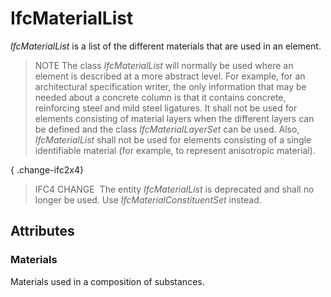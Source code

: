 # IfcMaterialList

_IfcMaterialList_ is a list of the different materials that are used in an element.

> NOTE  The class _IfcMaterialList_ will normally be used where an element is described at a more abstract level. For example, for an architectural specification writer, the only information that may be needed about a concrete column is that it contains concrete, reinforcing steel and mild steel ligatures. It shall not be used for elements consisting of material layers when the different layers can be defined and the class _IfcMaterialLayerSet_ can be used. Also, _IfcMaterialList_ shall not be used for elements consisting of a single identifiable material (for example, to represent anisotropic material).

{ .change-ifc2x4}
> IFC4 CHANGE  The entity _IfcMaterialList_ is deprecated and shall no longer be used. Use _IfcMaterialConstituentSet_ instead.

## Attributes

### Materials
Materials used in a composition of substances.
